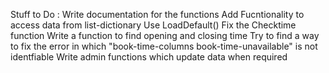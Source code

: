 Stuff to Do :
Write documentation for the functions 
Add Fucntionality to access data from list-dictionary
Use LoadDefault()
Fix the Checktime function
Write a function to find opening and closing time 
Try to find a way to fix the error in which "book-time-columns book-time-unavailable" is not identfiable
Write admin functions which update data when required
